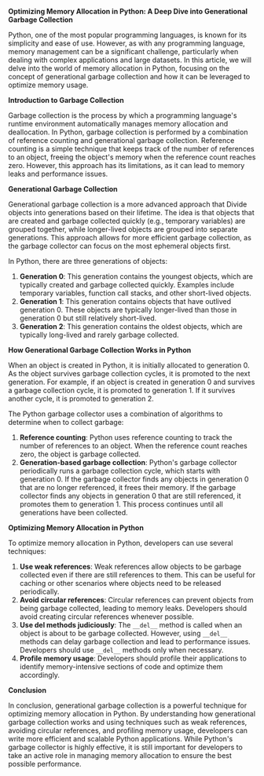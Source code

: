 **Optimizing Memory Allocation in Python: A Deep Dive into Generational Garbage Collection**

Python, one of the most popular programming languages, is known for its simplicity and ease of use. However, as with any programming language, memory management can be a significant challenge, particularly when dealing with complex applications and large datasets. In this article, we will delve into the world of memory allocation in Python, focusing on the concept of generational garbage collection and how it can be leveraged to optimize memory usage.

**Introduction to Garbage Collection**

Garbage collection is the process by which a programming language's runtime environment automatically manages memory allocation and deallocation. In Python, garbage collection is performed by a combination of reference counting and generational garbage collection. Reference counting is a simple technique that keeps track of the number of references to an object, freeing the object's memory when the reference count reaches zero. However, this approach has its limitations, as it can lead to memory leaks and performance issues.

**Generational Garbage Collection**

Generational garbage collection is a more advanced approach that Divide objects into generations based on their lifetime. The idea is that objects that are created and garbage collected quickly (e.g., temporary variables) are grouped together, while longer-lived objects are grouped into separate generations. This approach allows for more efficient garbage collection, as the garbage collector can focus on the most ephemeral objects first.

In Python, there are three generations of objects:

1. **Generation 0**: This generation contains the youngest objects, which are typically created and garbage collected quickly. Examples include temporary variables, function call stacks, and other short-lived objects.
2. **Generation 1**: This generation contains objects that have outlived generation 0. These objects are typically longer-lived than those in generation 0 but still relatively short-lived.
3. **Generation 2**: This generation contains the oldest objects, which are typically long-lived and rarely garbage collected.

**How Generational Garbage Collection Works in Python**

When an object is created in Python, it is initially allocated to generation 0. As the object survives garbage collection cycles, it is promoted to the next generation. For example, if an object is created in generation 0 and survives a garbage collection cycle, it is promoted to generation 1. If it survives another cycle, it is promoted to generation 2.

The Python garbage collector uses a combination of algorithms to determine when to collect garbage:

1. **Reference counting**: Python uses reference counting to track the number of references to an object. When the reference count reaches zero, the object is garbage collected.
2. **Generation-based garbage collection**: Python's garbage collector periodically runs a garbage collection cycle, which starts with generation 0. If the garbage collector finds any objects in generation 0 that are no longer referenced, it frees their memory. If the garbage collector finds any objects in generation 0 that are still referenced, it promotes them to generation 1. This process continues until all generations have been collected.

**Optimizing Memory Allocation in Python**

To optimize memory allocation in Python, developers can use several techniques:

1. **Use weak references**: Weak references allow objects to be garbage collected even if there are still references to them. This can be useful for caching or other scenarios where objects need to be released periodically.
2. **Avoid circular references**: Circular references can prevent objects from being garbage collected, leading to memory leaks. Developers should avoid creating circular references whenever possible.
3. **Use __del__ methods judiciously**: The `__del__` method is called when an object is about to be garbage collected. However, using `__del__` methods can delay garbage collection and lead to performance issues. Developers should use `__del__` methods only when necessary.
4. **Profile memory usage**: Developers should profile their applications to identify memory-intensive sections of code and optimize them accordingly.

**Conclusion**

In conclusion, generational garbage collection is a powerful technique for optimizing memory allocation in Python. By understanding how generational garbage collection works and using techniques such as weak references, avoiding circular references, and profiling memory usage, developers can write more efficient and scalable Python applications. While Python's garbage collector is highly effective, it is still important for developers to take an active role in managing memory allocation to ensure the best possible performance.